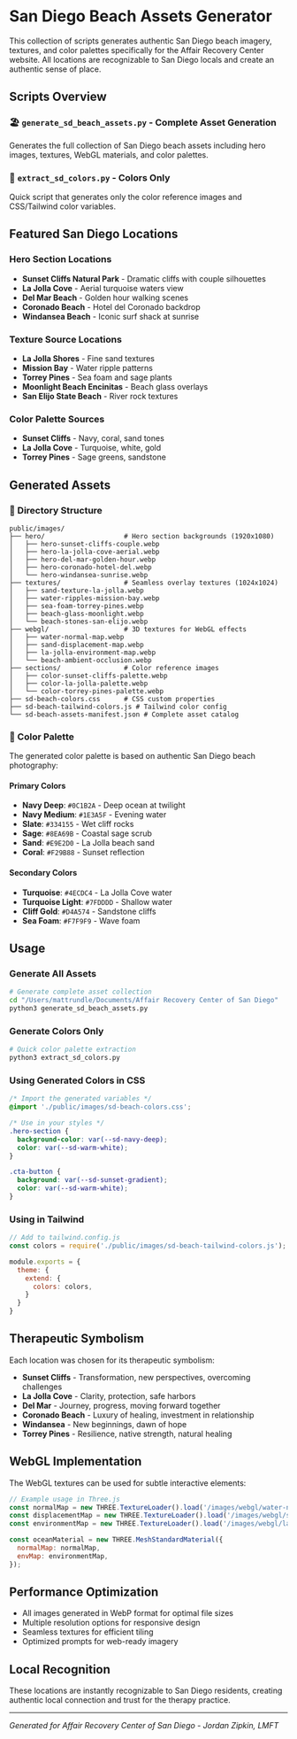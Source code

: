 # San Diego Beach Assets Generator

This collection of scripts generates authentic San Diego beach imagery, textures, and color palettes specifically for the Affair Recovery Center website. All locations are recognizable to San Diego locals and create an authentic sense of place.

## Scripts Overview

### 🏖️ `generate_sd_beach_assets.py` - Complete Asset Generation
Generates the full collection of San Diego beach assets including hero images, textures, WebGL materials, and color palettes.

### 🎨 `extract_sd_colors.py` - Colors Only
Quick script that generates only the color reference images and CSS/Tailwind color variables.

## Featured San Diego Locations

### Hero Section Locations
- **Sunset Cliffs Natural Park** - Dramatic cliffs with couple silhouettes
- **La Jolla Cove** - Aerial turquoise waters view
- **Del Mar Beach** - Golden hour walking scenes
- **Coronado Beach** - Hotel del Coronado backdrop
- **Windansea Beach** - Iconic surf shack at sunrise

### Texture Source Locations
- **La Jolla Shores** - Fine sand textures
- **Mission Bay** - Water ripple patterns
- **Torrey Pines** - Sea foam and sage plants
- **Moonlight Beach Encinitas** - Beach glass overlays
- **San Elijo State Beach** - River rock textures

### Color Palette Sources
- **Sunset Cliffs** - Navy, coral, sand tones
- **La Jolla Cove** - Turquoise, white, gold
- **Torrey Pines** - Sage greens, sandstone

## Generated Assets

### 📁 Directory Structure
```
public/images/
├── hero/                    # Hero section backgrounds (1920x1080)
│   ├── hero-sunset-cliffs-couple.webp
│   ├── hero-la-jolla-cove-aerial.webp
│   ├── hero-del-mar-golden-hour.webp
│   ├── hero-coronado-hotel-del.webp
│   └── hero-windansea-sunrise.webp
├── textures/                # Seamless overlay textures (1024x1024)
│   ├── sand-texture-la-jolla.webp
│   ├── water-ripples-mission-bay.webp
│   ├── sea-foam-torrey-pines.webp
│   ├── beach-glass-moonlight.webp
│   └── beach-stones-san-elijo.webp
├── webgl/                   # 3D textures for WebGL effects
│   ├── water-normal-map.webp
│   ├── sand-displacement-map.webp
│   ├── la-jolla-environment-map.webp
│   └── beach-ambient-occlusion.webp
├── sections/                # Color reference images
│   ├── color-sunset-cliffs-palette.webp
│   ├── color-la-jolla-palette.webp
│   └── color-torrey-pines-palette.webp
├── sd-beach-colors.css      # CSS custom properties
├── sd-beach-tailwind-colors.js # Tailwind color config
└── sd-beach-assets-manifest.json # Complete asset catalog
```

### 🎨 Color Palette

The generated color palette is based on authentic San Diego beach photography:

#### Primary Colors
- **Navy Deep**: `#0C1B2A` - Deep ocean at twilight
- **Navy Medium**: `#1E3A5F` - Evening water
- **Slate**: `#334155` - Wet cliff rocks
- **Sage**: `#8EA69B` - Coastal sage scrub
- **Sand**: `#E9E2D0` - La Jolla beach sand
- **Coral**: `#F29B88` - Sunset reflection

#### Secondary Colors
- **Turquoise**: `#4ECDC4` - La Jolla Cove water
- **Turquoise Light**: `#7FDDDD` - Shallow water
- **Cliff Gold**: `#D4A574` - Sandstone cliffs
- **Sea Foam**: `#F7F9F9` - Wave foam

## Usage

### Generate All Assets
```bash
# Generate complete asset collection
cd "/Users/mattrundle/Documents/Affair Recovery Center of San Diego"
python3 generate_sd_beach_assets.py
```

### Generate Colors Only
```bash
# Quick color palette extraction
python3 extract_sd_colors.py
```

### Using Generated Colors in CSS
```css
/* Import the generated variables */
@import './public/images/sd-beach-colors.css';

/* Use in your styles */
.hero-section {
  background-color: var(--sd-navy-deep);
  color: var(--sd-warm-white);
}

.cta-button {
  background: var(--sd-sunset-gradient);
  color: var(--sd-warm-white);
}
```

### Using in Tailwind
```javascript
// Add to tailwind.config.js
const colors = require('./public/images/sd-beach-tailwind-colors.js');

module.exports = {
  theme: {
    extend: {
      colors: colors,
    }
  }
}
```

## Therapeutic Symbolism

Each location was chosen for its therapeutic symbolism:

- **Sunset Cliffs** - Transformation, new perspectives, overcoming challenges
- **La Jolla Cove** - Clarity, protection, safe harbors
- **Del Mar** - Journey, progress, moving forward together
- **Coronado Beach** - Luxury of healing, investment in relationship
- **Windansea** - New beginnings, dawn of hope
- **Torrey Pines** - Resilience, native strength, natural healing

## WebGL Implementation

The WebGL textures can be used for subtle interactive elements:

```javascript
// Example usage in Three.js
const normalMap = new THREE.TextureLoader().load('/images/webgl/water-normal-map.webp');
const displacementMap = new THREE.TextureLoader().load('/images/webgl/sand-displacement-map.webp');
const environmentMap = new THREE.TextureLoader().load('/images/webgl/la-jolla-environment-map.webp');

const oceanMaterial = new THREE.MeshStandardMaterial({
  normalMap: normalMap,
  envMap: environmentMap,
});
```

## Performance Optimization

- All images generated in WebP format for optimal file sizes
- Multiple resolution options for responsive design
- Seamless textures for efficient tiling
- Optimized prompts for web-ready imagery

## Local Recognition

These locations are instantly recognizable to San Diego residents, creating authentic local connection and trust for the therapy practice.

---

*Generated for Affair Recovery Center of San Diego - Jordan Zipkin, LMFT*
